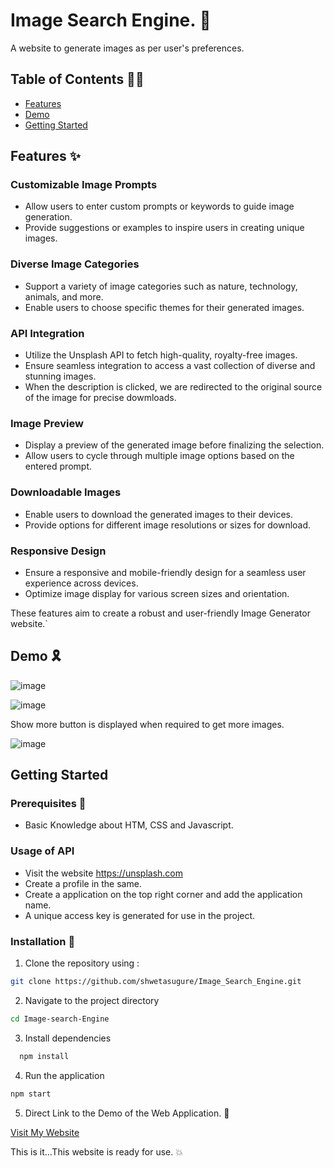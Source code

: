 # Image Search Engine. 🌝

A website to generate images as per user's preferences.

## Table of Contents ✍🏼
- [Features](##features)
- [Demo](##demo)
- [Getting Started](##getting-started)

## Features ✨

### Customizable Image Prompts
- Allow users to enter custom prompts or keywords to guide image generation.
- Provide suggestions or examples to inspire users in creating unique images.

### Diverse Image Categories
- Support a variety of image categories such as nature, technology, animals, and more.
- Enable users to choose specific themes for their generated images.

### API Integration
- Utilize the Unsplash API to fetch high-quality, royalty-free images.
- Ensure seamless integration to access a vast collection of diverse and stunning images.
- When the description is clicked, we are redirected to the original source of the image for precise dowmloads.

### Image Preview
- Display a preview of the generated image before finalizing the selection.
- Allow users to cycle through multiple image options based on the entered prompt.

### Downloadable Images
- Enable users to download the generated images to their devices.
- Provide options for different image resolutions or sizes for download.

### Responsive Design
- Ensure a responsive and mobile-friendly design for a seamless user experience across devices.
- Optimize image display for various screen sizes and orientation.

These features aim to create a robust and user-friendly Image Generator website.`


## Demo 🎗
![image](https://github.com/shwetasugure/Image_Search_Engine/assets/107701519/c054e8ef-0097-4a81-b292-62940dcb255c)

![image](https://github.com/shwetasugure/Image_Search_Engine/assets/107701519/7dcd5c53-a0ea-445c-90fa-0e317d0b5f21)

Show more button is displayed when required to get more images.

![image](https://github.com/shwetasugure/Image_Search_Engine/assets/107701519/8bac6c34-ba55-4cea-987b-5384b1a3ad98)


## Getting Started
### Prerequisites 🎲
- Basic Knowledge about HTM, CSS and Javascript.

### Usage of API
- Visit the website https://unsplash.com
- Create a profile in the same.
- Create a application on the top right corner and add the application name.
- A unique access key is generated for use in the project.

### Installation 🧩
1. Clone the repository using :
```bash
git clone https://github.com/shwetasugure/Image_Search_Engine.git
```
2. Navigate to the project directory
```bash
cd Image-search-Engine
```
3. Install dependencies
```bash
  npm install
```
4. Run the application
```bash
npm start
```
5. Direct Link to the Demo of the Web Application. 🥁

[Visit My Website](https://imaginative-piroshki-62fe29.netlify.app)

This is it...This website is ready for use. 💥

   
